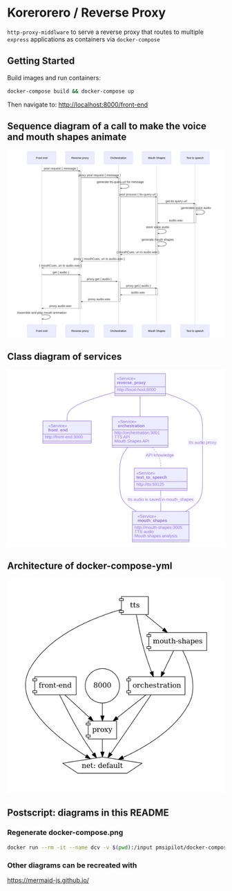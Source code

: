 # Korerorero / Reverse Proxy

`http-proxy-middlware` to serve a reverse proxy that routes to multiple `express` applications as containers via `docker-compose`

## Getting Started

Build images and run containers:

```bash
docker-compose build && docker-compose up
```

Then navigate to: <http://localhost:8000/front-end>

## Sequence diagram of a call to make the voice and mouth shapes animate

![Sequence diagram of a call to make the voice and mouth shapes animate](docs/request-sequence.svg)

## Class diagram of services

![Class diagram of services](docs/services.svg)

## Architecture of docker-compose-yml

![Image Architecture of docker-compose-yml](docs/docker-compose.png)

## Postscript: diagrams in this README

### Regenerate docker-compose.png

```bash
docker run --rm -it --name dcv -v $(pwd):/input pmsipilot/docker-compose-viz render -m image docker-compose.yml
```

### Other diagrams can be recreated with

<https://mermaid-js.github.io/>